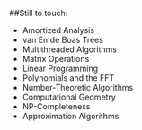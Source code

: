 ##Still to touch:
 - Amortized Analysis
 - van Emde Boas Trees
 - Multithreaded Algorithms
 - Matrix Operations
 - Linear Programming
 - Polynomials and the FFT
 - Number-Theoretic Algorithms
 - Computational Geometry
 - NP-Completeness
 - Approximation Algorithms
